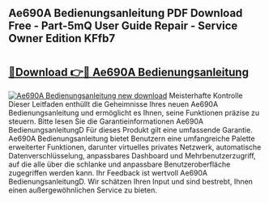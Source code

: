 ## Ae690A Bedienungsanleitung PDF Download Free - Part-5mQ User Guide Repair - Service Owner Edition KFfb7

# <h2><a href="http://df4max.blite.top/?on=Ae690A+Bedienungsanleitung">🔗Download 👉🔴 Ae690A Bedienungsanleitung</a></h2>

[![Ae690A Bedienungsanleitung new download](https://i.imgur.com/lujVjoI.png)](http://df4max.blite.top/?on=Ae690A+Bedienungsanleitung)
Meisterhafte Kontrolle Dieser Leitfaden enthüllt die Geheimnisse Ihres neuen Ae690A Bedienungsanleitung und ermöglicht es Ihnen, seine Funktionen präzise zu steuern. Bitte lesen Sie die Garantieinformationen Ae690A BedienungsanleitungD Für dieses Produkt gilt eine umfassende Garantie. Ae690A Bedienungsanleitung bietet Benutzern eine umfangreiche Palette erweiterter Funktionen, darunter virtuelles privates Netzwerk, automatische Datenverschlüsselung, anpassbares Dashboard und Mehrbenutzerzugriff, auf die alle über die schlanke und anpassbare Benutzeroberfläche zugegriffen werden kann. Ihr Feedback ist wertvoll Ae690A BedienungsanleitungD. Wir schätzen Ihren Input und sind bestrebt, Ihnen einen außergewöhnlichen Service zu bieten.
